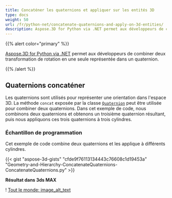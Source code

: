 ```yaml
---
title: Concaténer les quaternions et appliquer sur les entités 3D
type: docs
weight: 50
url: /fr/python-net/concatenate-quaternions-and-apply-on-3d-entities/
description: Aspose.3D for Python via .NET permet aux développeurs de combiner deux transformation de rotation en une seule représentée dans un quaternion.
---
```

{{% alert color="primary" %}} 

[Aspose.3D for Python via .NET](https://www.aspose.com/products/3d) permet aux développeurs de combiner deux transformation de rotation en une seule représentée dans un quaternion.

{{% /alert %}} 
##  **Quaternions concaténer**
Les quaternions sont utilisés pour représenter une orientation dans l'espace 3D. La méthode `concat` exposée par la classe [`Quaternion`](https://reference.aspose.com/3d/net/aspose.threed.utilities/quaternion) peut être utilisée pour combiner deux quaternions. Dans cet exemple de code, nous combinons deux quaternions et obtenons un troisième quaternion résultant, puis nous appliquons ces trois quaternions à trois cylindres.
###  **Échantillon de programmation**
Cet exemple de code combine deux quaternions et les applique à différents cylindres.

{{< gist "aspose-3d-gists" "cfde9f76113134443c76608c1d19453a" "Geometry-and-Hierarchy-ConcatenateQuaternions-ConcatenateQuaternions.py" >}}


**Résultat dans 3ds MAX**

! [Tout le monde: image_alt_text](concatenate-quaternions-and-apply-on-3d-entities_1.png)
